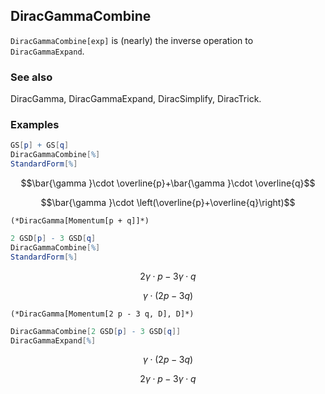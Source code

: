 ##  DiracGammaCombine 

`DiracGammaCombine[exp]` is (nearly) the inverse operation to `DiracGammaExpand`.

###  See also 

DiracGamma, DiracGammaExpand, DiracSimplify, DiracTrick.

###  Examples 

```mathematica
GS[p] + GS[q]
DiracGammaCombine[%]
StandardForm[%]
```

$$\bar{\gamma }\cdot \overline{p}+\bar{\gamma }\cdot \overline{q}$$

$$\bar{\gamma }\cdot \left(\overline{p}+\overline{q}\right)$$

```
(*DiracGamma[Momentum[p + q]]*)
```

```mathematica
2 GSD[p] - 3 GSD[q]
DiracGammaCombine[%]
StandardForm[%]
```

$$2 \gamma \cdot p-3 \gamma \cdot q$$

$$\gamma \cdot (2 p-3 q)$$

```
(*DiracGamma[Momentum[2 p - 3 q, D], D]*)
```

```mathematica
DiracGammaCombine[2 GSD[p] - 3 GSD[q]]
DiracGammaExpand[%]
```

$$\gamma \cdot (2 p-3 q)$$

$$2 \gamma \cdot p-3 \gamma \cdot q$$